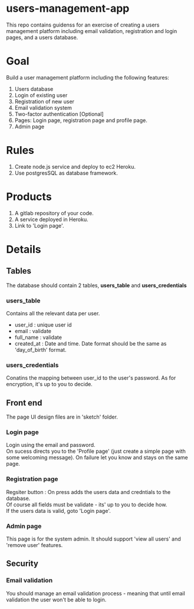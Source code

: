 # users-management-app

This repo contains guidenss for an exercise of creating a users management platform including email validation, registration and login pages, and a users database.

# Goal
Build a user management platform including the following features:
1. Users database
2. Login of existing user
3. Registration of new user
4. Email validation system
4. Two-factor authentication [Optional]
5. Pages: Login page, registration page and profile page.
6. Admin page 

# Rules
1. Create node.js service and deploy to ec2 Heroku.
2. Use postgresSQL as database framework.

# Products
1. A gitlab repository of your code.
2. A service deployed in Heroku.
3. Link to 'Login page'.

# Details
## Tables
The database should contain 2 tables, **users_table** and **users_credentials** <br/>
### users_table
Contains all the relevant data per user.
- user_id : unique user id
- email : validate
- full_name : validate
- created_at : Date and time. Date format should be the same as 'day_of_birth' format.


### users_credentials
Conatins the mapping between user_id to the user's password.
As for encryption, it's up to you to decide.

## Front end
The page UI design files are in 'sketch' folder.
### Login page
Login using the email and password.<br/>
On sucess directs you to the 'Profile page' (just create a simple page with some welcoming message).
On failure let you know and stays on the same page.

### Registration page
Regsiter button : On press adds the users data and credntials to the database.<br/>
Of course all fields must be validate - its' up to you to decide how.<br/>
If the users data is valid, goto 'Login page'.<br/>

### Admin page
This page is for the system admin. It should support 'view all users' and 'remove user' features.

## Security
### Email validation
You should manage an email validation process - meaning that until email validation the user won't be able to login.





